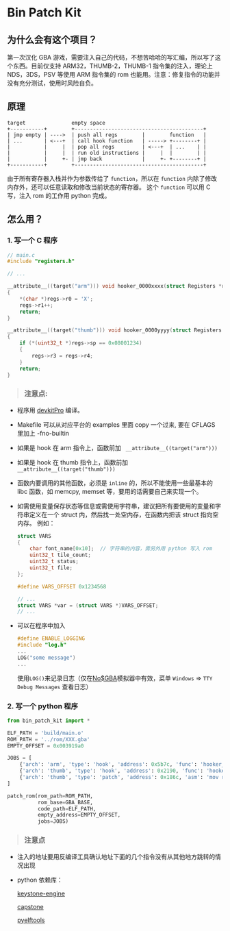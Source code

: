 # Bin Patch Kit

## 为什么会有这个项目？

第一次汉化 GBA 游戏，需要注入自己的代码，不想苦哈哈的写汇编，所以写了这个东西。目前仅支持 ARM32，THUMB-2，THUMB-1 指令集的注入，理论上 NDS，3DS，PSV 等使用 ARM 指令集的 rom 也能用。注意：修复指令的功能并没有充分测试，使用时风险自负。

## 原理

```
target               empty space
+-----------+        +------------------------------------------+
| jmp empty | ---->  | push all regs        |        function   |
| ...       | <---+  | call hook function   | -----> +--------+ |
|           |     |  | pop all regs         | <---+  | ...    | |
|           |     |  | run old instructions |     |  |        | |
|           |     +- | jmp back             |     +- +--------+ |
+-----------+        +------------------------------------------+
```
由于所有寄存器入栈并作为参数传给了 ```function```，所以在 ```function``` 内除了修改内存外，还可以任意读取和修改当前状态的寄存器。
这个 ```function``` 可以用 C 写，注入 rom 的工作用 python 完成。

## 怎么用？

### 1. 写一个 C 程序

```c
// main.c
#include "registers.h"

// ...

__attribute__((target("arm"))) void hooker_0000xxxx(struct Registers *regs)
{
    *(char *)regs->r0 = 'X';
    regs->r1++;
    return;
}

__attribute__((target("thumb"))) void hooker_0000yyyy(struct Registers *regs)
{
    if (*(uint32_t *)regs->sp == 0x08001234)
    {
        regs->r3 = regs->r4;
    }
    return;
}
```

> ### 注意点:
* 程序用 [devkitPro](https://github.com/devkitPro/installer/releases) 编译。
* Makefile 可以从对应平台的 examples 里面 copy 一个过来, 要在 CFLAGS 里加上 -fno-builtin
* 如果是 hook 在 arm 指令上，函数前加 ``` __attribute__((target("arm")))``` 
* 如果是 hook 在 thumb 指令上，函数前加 ``` __attribute__((target("thumb")))```
* 函数内要调用的其他函数，必须是 ```inline``` 的，所以不能使用一些最基本的 libc 函数，如 memcpy, memset 等，要用的话需要自己来实现一个。
* 如需使用变量保存状态等信息或需使用字符串，建议把所有要使用的变量和字符串定义在一个 struct 内，然后找一处空内存，在函数内把该 struct 指向空内存。
  例如：
    ```c
    struct VARS
    {
        char font_name[0x10];  // 字符串的内容，需另外用 python 写入 rom
        uint32_t tile_count;
        uint32_t status;
        uint32_t file;
    };
    
    #define VARS_OFFSET 0x1234568
    
    // ...
    struct VARS *var = (struct VARS *)VARS_OFFSET;
    // ...

    ```

* 可以在程序中加入
  ```c
  #define ENABLE_LOGGING
  #include "log.h"
  ...
  LOG("some message")
  ...
  ```
  使用`LOG()`来记录日志（仅在[No$GBA](https://www.nogba.com/)模拟器中有效，菜单 `Windows` => `TTY Debug Messages` 查看日志）

### 2. 写一个 python 程序
```python
from bin_patch_kit import *

ELF_PATH = 'build/main.o'
ROM_PATH = '../rom/XXX.gba'
EMPTY_OFFSET = 0x003919a0

JOBS = [
    {'arch': 'arm', 'type': 'hook', 'address': 0x5b7c, 'func': 'hooker_0000xxxx'},
    {'arch': 'thumb', 'type': 'hook', 'address': 0x2190, 'func': 'hooker_0000yyyy'},
    {'arch': 'thumb', 'type': 'patch', 'address': 0x186c, 'asm': 'mov r8, r8; mov r8, r8;'},
]

patch_rom(rom_path=ROM_PATH,
          rom_base=GBA_BASE,
          code_path=ELF_PATH,
          empty_address=EMPTY_OFFSET,
          jobs=JOBS)

```
> ### 注意点
* 注入的地址要用反编译工具确认地址下面的几个指令没有从其他地方跳转的情况出现
* python 依赖库：
  
  [keystone-engine](https://pypi.org/project/keystone-engine/)

  [capstone](https://pypi.org/project/capstone/)

  [pyelftools](https://pypi.org/project/pyelftools/)